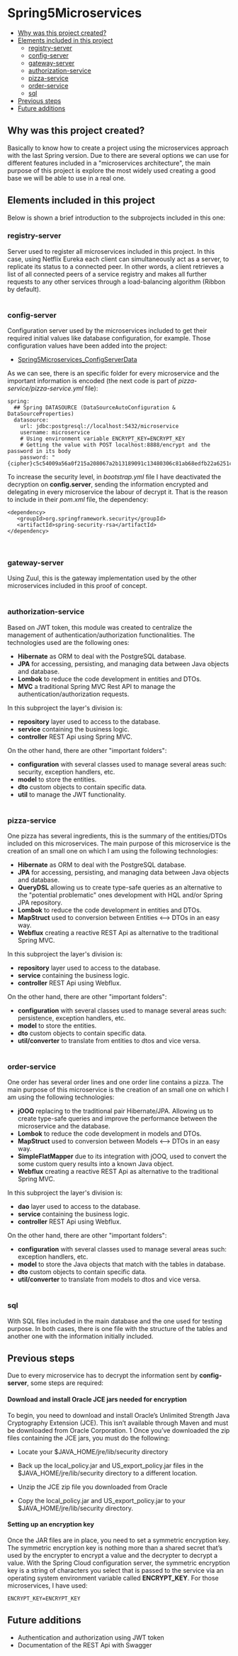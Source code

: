 # Spring5Microservices

- [Why was this project created?](#why-was-this-project-created)
- [Elements included in this project](#elements-included-in-this-project)
    - [registry-server](#registry-server)
    - [config-server](#config-server)
    - [gateway-server](#gateway-server)
    - [authorization-service](#authorization-service)
    - [pizza-service](#pizza-service)
    - [order-service](#order-service)
    - [sql](#sql)
- [Previous steps](#previous-steps)
- [Future additions](#previous-steps)

## Why was this project created?

Basically to know how to create a project using the microservices approach with the last Spring version. Due to there are several options we can use for different features included
in a "microservices architecture", the main purpose of this project is explore the most widely used creating a good base we will be able to use in a real one.

## Elements included in this project

Below is shown a brief introduction to the subprojects included in this one:

### registry-server

Server used to register all microservices included in this project. In this case, using Netflix Eureka each client can simultaneously act as a server, to replicate its status to a
connected peer. In other words, a client retrieves a list of all connected peers of a service registry and makes all further requests to any other services through a load-balancing
algorithm (Ribbon by default).
<br><br> 

### config-server

Configuration server used by the microservices included to get their required initial values like database configuration, for example. Those configuration values have been added
into the project:

* [Spring5Microservices_ConfigServerData](https://github.com/doctore/Spring5Microservices_ConfigServerData)

As we can see, there is an specific folder for every microservice and the important information is encoded (the next code is part of *pizza-service/pizza-service.yml* file):

```
spring:
  ## Spring DATASOURCE (DataSourceAutoConfiguration & DataSourceProperties)
  datasource:
    url: jdbc:postgresql://localhost:5432/microservice
    username: microservice
    # Using environment variable ENCRYPT_KEY=ENCRYPT_KEY
    # Getting the value with POST localhost:8888/encrypt and the password in its body
    password: "{cipher}c5c54009a56a0f215a208067a2b13189091c13480306c81ab68edfb22a6251ca"
```

To increase the security level, in *bootstrap.yml* file I have deactivated the decryption on **config.server**, sending the information encrypted and delegating in every microservice
the labour of decrypt it. That is the reason to include in their *pom.xml* file, the dependency:

```
<dependency>
   <groupId>org.springframework.security</groupId>
   <artifactId>spring-security-rsa</artifactId>
</dependency>
```
<br>

### gateway-server

Using Zuul, this is the gateway implementation used by the other microservices included in this proof of concept.
<br><br>

### authorization-service

Based on JWT token, this module was created to centralize the management of authentication/authorization functionalities. The technologies used are the following ones:

* **Hibernate** as ORM to deal with the PostgreSQL database.
* **JPA** for accessing, persisting, and managing data between Java objects and database.
* **Lombok** to reduce the code development in entities and DTOs.
* **MVC** a traditional Spring MVC Rest API to manage the authentication/authorization requests.

In this subproject the layer's division is:

* **repository** layer used to access to the database.
* **service** containing the business logic.
* **controller** REST Api using Spring MVC.

On the other hand, there are other "important folders": 

* **configuration** with several classes used to manage several areas such: security, exception handlers, etc.
* **model** to store the entities.
* **dto** custom objects to contain specific data.
* **util** to manage the JWT functionality.
<br><br>

### pizza-service

One pizza has several ingredients, this is the summary of the entities/DTOs included on this microservices. The main purpose of this microservice is the creation of an small one
on which I am using the following technologies:

* **Hibernate** as ORM to deal with the PostgreSQL database.
* **JPA** for accessing, persisting, and managing data between Java objects and database.
* **QueryDSL** allowing us to create type-safe queries as an alternative to the "potential problematic" ones development with HQL and/or Spring JPA repository. 
* **Lombok** to reduce the code development in entities and DTOs.
* **MapStruct** used to conversion between Entities <--> DTOs in an easy way.
* **Webflux** creating a reactive REST Api as alternative to the traditional Spring MVC.

In this subproject the layer's division is:

* **repository** layer used to access to the database.
* **service** containing the business logic.
* **controller** REST Api using Webflux.

On the other hand, there are other "important folders": 

* **configuration** with several classes used to manage several areas such: persistence, exception handlers, etc.
* **model** to store the entities.
* **dto** custom objects to contain specific data.
* **util/converter** to translate from entities to dtos and vice versa.
<br><br>

### order-service

One order has several order lines and one order line contains a pizza. The main purpose of this microservice is the creation of an small one on which I am using the following
technologies:

* **jOOQ** replacing to the traditional pair Hibernate/JPA. Allowing us to create type-safe queries and improve the performance between the microservice and the database.
* **Lombok** to reduce the code development in models and DTOs.
* **MapStruct** used to conversion between Models <--> DTOs in an easy way.
* **SimpleFlatMapper** due to its integration with jOOQ, used to convert the some custom query results into a known Java object.
* **Webflux** creating a reactive REST Api as alternative to the traditional Spring MVC.

In this subproject the layer's division is:

* **dao** layer used to access to the database.
* **service** containing the business logic.
* **controller** REST Api using Webflux.

On the other hand, there are other "important folders": 

* **configuration** with several classes used to manage several areas such: exception handlers, etc.
* **model** to store the Java objects that match with the tables in database.
* **dto** custom objects to contain specific data.
* **util/converter** to translate from models to dtos and vice versa.
<br><br>

### sql

With SQL files included in the main database and the one used for testing purpose. In both cases, there is one file with the structure of the tables and another one with the
information initially included.

## Previous steps

Due to every microservice has to decrypt the information sent by **config-server**, some steps are required:

#### Download and install Oracle JCE jars needed for encryption

To begin, you need to download and install Oracle’s Unlimited Strength Java Cryptography Extension (JCE). This isn’t available through Maven and must be downloaded from Oracle
Corporation. 1 Once you’ve downloaded the zip files containing the JCE
jars, you must do the following:

- Locate your $JAVA_HOME/jre/lib/security directory

- Back up the local_policy.jar and US_export_policy.jar files in the $JAVA_HOME/jre/lib/security directory to a different location.

- Unzip the JCE zip file you downloaded from Oracle

- Copy the local_policy.jar and US_export_policy.jar to your $JAVA_HOME/jre/lib/security directory.

#### Setting up an encryption key

Once the JAR files are in place, you need to set a symmetric encryption key. The symmetric encryption key is nothing more than a shared secret that’s used by the encrypter
to encrypt a value and the decrypter to decrypt a value. With the Spring Cloud configuration server, the symmetric encryption key is a string of characters you select
that is passed to the service via an operating system environment variable called **ENCRYPT_KEY**. For those microservices, I have used:

```
ENCRYPT_KEY=ENCRYPT_KEY
```

## Future additions

- Authentication and authorization using JWT token
- Documentation of the REST Api with Swagger
